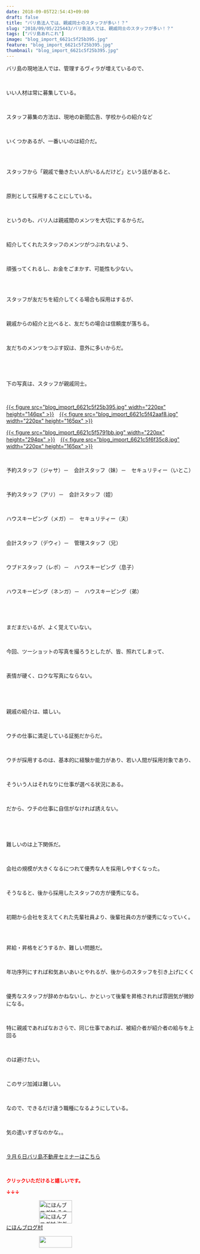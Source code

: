 ```yaml
---
date: 2018-09-05T22:54:43+09:00
draft: false
title: "バリ島法人では、親戚同士のスタッフが多い！？"
slug: "2018/09/05/225443/バリ島法人では、親戚同士のスタッフが多い！？"
tags: ["バリ島あれこれ"]
image: "blog_import_6621c5f25b395.jpg"
feature: "blog_import_6621c5f25b395.jpg"
thumbnail: "blog_import_6621c5f25b395.jpg"
---
```

<p>バリ島の現地法人では、管理するヴィラが増えているので、</p><p> </p><p>いい人材は常に募集している。</p><p> </p><p>スタッフ募集の方法は、現地の新聞広告、学校からの紹介など</p><p> </p><p>いくつかあるが、一番いいのは紹介だ。</p><p> </p><p><br/>スタッフから「親戚で働きたい人がいるんだけど」という話があると、</p><p> </p><p>原則として採用することにしている。</p><p> </p><p>というのも、バリ人は親戚間のメンツを大切にするからだ。</p><p> </p><p>紹介してくれたスタッフのメンツがつぶれないよう、</p><p> </p><p>頑張ってくれるし、お金をごまかす、可能性も少ない。</p><p> </p><p><br/>スタッフが友だちを紹介してくる場合も採用はするが、</p><p> </p><p>親戚からの紹介と比べると、友だちの場合は信頼度が落ちる。</p><p> </p><p>友だちのメンツをつぶす奴は、意外に多いからだ。</p><p> </p><p> </p><p>下の写真は、スタッフが親戚同士。</p><p> </p><p><a href="blog_import_6621c5f25b395.jpg">{{< figure src="blog_import_6621c5f25b395.jpg" width="220px" height="146px" >}}</a>　<a href="blog_import_6621c5f42aaf8.jpg">{{< figure src="blog_import_6621c5f42aaf8.jpg" width="220px" height="165px" >}}</a></p><p><a href="blog_import_6621c5f5791bb.jpg">{{< figure src="blog_import_6621c5f5791bb.jpg" width="220px" height="294px" >}}</a>　<a href="blog_import_6621c5f6f35c8.jpg">{{< figure src="blog_import_6621c5f6f35c8.jpg" width="220px" height="165px" >}}</a></p><p> </p><p>予約スタッフ（ジャサ）－　会計スタッフ（妹）－　セキュリティー（いとこ）</p><p> </p><p>予約スタッフ（アリ）－　会計スタッフ（姪）</p><p> </p><p>ハウスキーピング（メガ）－　セキュリティー（夫）</p><p> </p><p>会計スタッフ（デウィ）－　管理スタッフ（兄）</p><p> </p><p>ウブドスタッフ（レポ）－　ハウスキーピング（息子）</p><p> </p><p>ハウスキーピング（ネンガ）－　ハウスキーピング（弟）</p><p> </p><p> </p><p>まだまだいるが、よく覚えていない。</p><p> </p><p>今回、ツーショットの写真を撮ろうとしたが、皆、照れてしまって、</p><p> </p><p>表情が硬く、ロクな写真にならない。</p><p> </p><p> </p><p>親戚の紹介は、嬉しい。</p><p> </p><p>ウチの仕事に満足している証拠だからだ。</p><p> </p><p>ウチが採用するのは、基本的に経験か能力があり、若い人間が採用対象であり、</p><p> </p><p>そういう人はそれなりに仕事が選べる状況にある。</p><p> </p><p>だから、ウチの仕事に自信がなければ誘えない。</p><p> </p><p> </p><p>難しいのは上下関係だ。</p><p> </p><p>会社の規模が大きくなるにつれて優秀な人を採用しやすくなった。</p><p> </p><p>そうなると、後から採用したスタッフの方が優秀になる。</p><p> </p><p>初期から会社を支えてくれた先輩社員より、後輩社員の方が優秀になっていく。</p><p> </p><p><br/>昇給・昇格をどうするか、難しい問題だ。</p><p> </p><p>年功序列にすれば和気あいあいとやれるが、後からのスタッフを引き上げにくく</p><p> </p><p>優秀なスタッフが辞めかねないし、かといって後輩を昇格されれば雰囲気が微妙になる。</p><p> </p><p>特に親戚であればなおさらで、同じ仕事であれば、被紹介者が紹介者の給与を上回る</p><p> </p><p>のは避けたい。</p><p> </p><p>このサジ加減は難しい。</p><p> </p><p>なので、できるだけ違う職種になるようにしている。</p><p> </p><p>気の遣いすぎなのかな。。</p><p> </p><p><a href="iin.co.jp" target="_blank">９月６日バリ島不動産セミナーはこちら</a></p><p> </p><p><font color="#ff0000" size="2"><strong>クリックいただけると嬉しいです。</strong></font></p><p><font color="#ff0000" size="2"><strong>↓↓↓</strong></font></p><p><a href="ranking.html?p_cid=01260127" id="&amp;blogmura_banner" target="_blank"><img alt="にほんブログ村 その他生活ブログ 不動産投資へ" border="0" height="31" src="data:image/svg+xml;charset=utf-8,%3Csvg%20xmlns%3D%22http%3A%2F%2Fwww.w3.org%2F2000%2Fsvg%22%20title%3D%22Placeholder%20for%20Images%22%20role%3D%22presentation%22%20viewBox%3D%220%200%2088%2031%22%20%2F%3E" width="88" data-src="https://img-proxy.blog-video.jp/images?url=http%3A%2F%2Flife.blogmura.com%2Fhudousantoushi%2Fimg%2Fhudousantoushi88_31.gif" style="aspect-ratio: auto 88 / 31;"/><noscript><img alt="にほんブログ村 その他生活ブログ 不動産投資へ" border="0" height="31" src="https://img-proxy.blog-video.jp/images?url=http%3A%2F%2Flife.blogmura.com%2Fhudousantoushi%2Fimg%2Fhudousantoushi88_31.gif" width="88"></noscript></a><br/><a href="ranking.html?p_cid=01260127" target="_blank"><img alt="にほんブログ村 海外生活ブログ バリ島情報へ" border="0" height="31" src="data:image/svg+xml;charset=utf-8,%3Csvg%20xmlns%3D%22http%3A%2F%2Fwww.w3.org%2F2000%2Fsvg%22%20title%3D%22Placeholder%20for%20Images%22%20role%3D%22presentation%22%20viewBox%3D%220%200%2088%2031%22%20%2F%3E" width="88" data-src="https://img-proxy.blog-video.jp/images?url=http%3A%2F%2Foverseas.blogmura.com%2Fbali%2Fimg%2Fbali88_31.gif" style="aspect-ratio: auto 88 / 31;"/><noscript><img alt="にほんブログ村 海外生活ブログ バリ島情報へ" border="0" height="31" src="https://img-proxy.blog-video.jp/images?url=http%3A%2F%2Foverseas.blogmura.com%2Fbali%2Fimg%2Fbali88_31.gif" width="88"></noscript></a><br/><a href="ranking.html?p_cid=01260127" target="_blank">にほんブログ村</a></p><p><a href="link.php?1804582" title="人気ブログランキングへ"><img border="0" height="31" src="data:image/svg+xml;charset=utf-8,%3Csvg%20xmlns%3D%22http%3A%2F%2Fwww.w3.org%2F2000%2Fsvg%22%20title%3D%22Placeholder%20for%20Images%22%20role%3D%22presentation%22%20viewBox%3D%220%200%2088%2031%22%20%2F%3E" width="88" data-src="https://blog.with2.net/img/banner/banner_22.gif" style="aspect-ratio: auto 88 / 31;"/><noscript><img border="0" height="31" src="https://blog.with2.net/img/banner/banner_22.gif" width="88"></noscript></a></p><p> </p>

